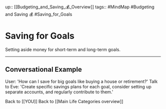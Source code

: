 up:: [[Budgeting_and_Saving_💰_Overview]]
tags:: #MindMap #Budgeting and Saving 💰 #Saving_for_Goals

# Saving for Goals

Setting aside money for short-term and long-term goals.

---
## Conversational Example
User: 'How can I save for big goals like buying a house or retirement?'
Talk to Eve: 'Create specific savings plans for each goal, consider setting up separate accounts, and regularly contribute to them.'

Back to [[YOU]]
Back to [[Main Life Categories overview]]
